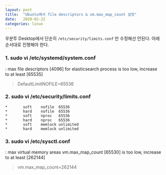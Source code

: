 ```yaml
---
layout: post
title:  "Ubuntu에서 file descriptors & vm.max_map_count 설정"
date:   2020-02-22
categories: linux
---
```

우분투 Desktop에서 단순히 `/etc/security/limits.conf` 만 수정해선 안된다.
아래 순서대로 진행해야 한다. 

### 1. sudo vi /etc/systemd/system.conf
: max file descriptors [4096] for elasticsearch process is too low, increase to at least [65535]
> DefaultLimitNOFILE=65536



### 2. sudo vi /etc/security/limits.conf
```
*       soft    nofile  65536
*       hard    nofile  65536
*       soft    nproc   65536
*       hard    nproc   65536
*       soft    memlock unlimited
*       hard    memlock unlimited
```

### 3. sudo vi /etc/sysctl.conf
: max virtual memory areas vm.max_map_count [65530] is too low, increase to at least [262144]
> vm.max_map_count=262144